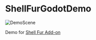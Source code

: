 # ShellFurGodotDemo

![DemoScene](https://user-images.githubusercontent.com/4955051/97077434-8b0f7800-15db-11eb-98eb-7cecf1648304.png)

Demo for [Shell Fur Add-on](https://github.com/Arnklit/ShellFurGodot)

